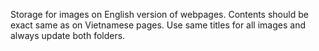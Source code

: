 Storage for images on English version of webpages.
Contents should be exact same as on Vietnamese pages.
Use same titles for all images and always update both folders.
